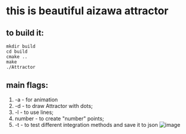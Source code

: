 # this is beautiful aizawa attractor

## to build it:
```
mkdir build
cd build
cmake ..
make
./Attractor
```

## main flags: 
1. -a - for animation 
2. -d - to draw Attractor with dots; 
3. -l - to use lines;
4. number - to create "number" points;
5. -t - to test different integration methods and save it to json
![image](https://github.com/user-attachments/assets/e2b79273-3e3e-4f8e-984f-8186d27cdeef)
